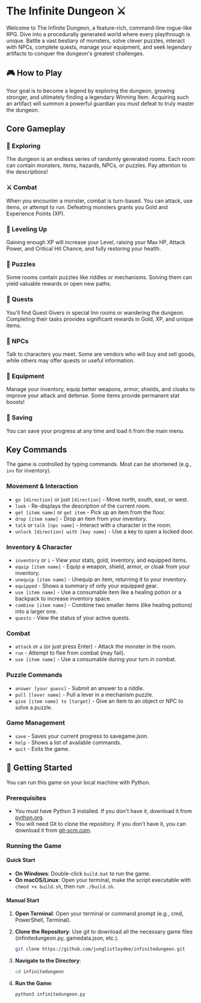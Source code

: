 # The Infinite Dungeon ⚔️

Welcome to The Infinite Dungeon, a feature-rich, command-line rogue-like RPG. Dive into a procedurally generated world where every playthrough is unique. Battle a vast bestiary of monsters, solve clever puzzles, interact with NPCs, complete quests, manage your equipment, and seek legendary artifacts to conquer the dungeon's greatest challenges.

## 🎮 How to Play

Your goal is to become a legend by exploring the dungeon, growing stronger, and ultimately finding a legendary Winning Item. Acquiring such an artifact will summon a powerful guardian you must defeat to truly master the dungeon.

## Core Gameplay

### 🧭 Exploring
The dungeon is an endless series of randomly generated rooms. Each room can contain monsters, items, hazards, NPCs, or puzzles. Pay attention to the descriptions!

### ⚔️ Combat
When you encounter a monster, combat is turn-based. You can attack, use items, or attempt to run. Defeating monsters grants you Gold and Experience Points (XP).

### 🔼 Leveling Up
Gaining enough XP will increase your Level, raising your Max HP, Attack Power, and Critical Hit Chance, and fully restoring your health.

### 🧩 Puzzles
Some rooms contain puzzles like riddles or mechanisms. Solving them can yield valuable rewards or open new paths.

### 📜 Quests
You'll find Quest Givers in special Inn rooms or wandering the dungeon. Completing their tasks provides significant rewards in Gold, XP, and unique items.

### 🤝 NPCs
Talk to characters you meet. Some are vendors who will buy and sell goods, while others may offer quests or useful information.

### 🎒 Equipment
Manage your inventory, equip better weapons, armor, shields, and cloaks to improve your attack and defense. Some items provide permanent stat boosts!

### 💾 Saving
You can save your progress at any time and load it from the main menu.

## Key Commands

The game is controlled by typing commands. Most can be shortened (e.g., `inv` for inventory).

### Movement & Interaction
- `go [direction]` or just `[direction]` - Move north, south, east, or west.
- `look` - Re-displays the description of the current room.
- `get [item name]` or `get item` - Pick up an item from the floor.
- `drop [item name]` - Drop an item from your inventory.
- `talk` or `talk [npc name]` - Interact with a character in the room.
- `unlock [direction] with [key name]` - Use a key to open a locked door.

### Inventory & Character
- `inventory` or `i` - View your stats, gold, inventory, and equipped items.
- `equip [item name]` - Equip a weapon, shield, armor, or cloak from your inventory.
- `unequip [item name]` - Unequip an item, returning it to your inventory.
- `equipped` - Shows a summary of only your equipped gear.
- `use [item name]` - Use a consumable item like a healing potion or a backpack to increase inventory space.
- `combine [item name]` - Combine two smaller items (like healing potions) into a larger one.
- `quests` - View the status of your active quests.

### Combat
- `attack` or `a` (or just press Enter) - Attack the monster in the room.
- `run` - Attempt to flee from combat (may fail).
- `use [item name]` - Use a consumable during your turn in combat.

### Puzzle Commands
- `answer [your guess]` - Submit an answer to a riddle.
- `pull [lever name]` - Pull a lever in a mechanism puzzle.
- `give [item name] to [target]` - Give an item to an object or NPC to solve a puzzle.

### Game Management
- `save` - Saves your current progress to savegame.json.
- `help` - Shows a list of available commands.
- `quit` - Exits the game.

## 🚀 Getting Started

You can run this game on your local machine with Python.

### Prerequisites
- You must have Python 3 installed. If you don't have it, download it from [python.org](https://python.org).
- You will need Git to clone the repository. If you don't have it, you can download it from [git-scm.com](https://git-scm.com).

### Running the Game

#### Quick Start
- **On Windows**: Double-click `build.bat` to run the game.
- **On macOS/Linux**: Open your terminal, make the script executable with `chmod +x build.sh`, then run `./build.sh`.

#### Manual Start
1. **Open Terminal**: Open your terminal or command prompt (e.g., cmd, PowerShell, Terminal).
   
2. **Clone the Repository**: Use git to download all the necessary game files (infinitedungeon.py, gamedata.json, etc.).
   ```bash
   git clone https://github.com/junglistloydee/infinitedungeon.git
   ```
3. **Navigate to the Directory**:
   ```bash
   cd infinitedungeon
   ```
4. **Run the Game**:
   ```bash
   python3 infinitedungeon.py
   ```
